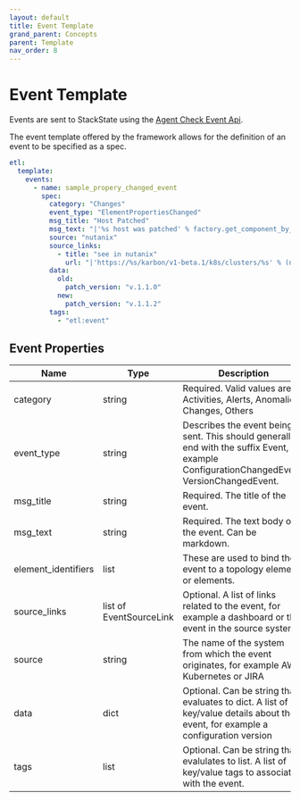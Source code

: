 ```yaml
---
layout: default
title: Event Template
grand_parent: Concepts
parent: Template
nav_order: 8
---
```


# Event Template

Events are sent to StackState using the [Agent Check Event Api](https://docs.stackstate.com/develop/developer-guides/agent_check/agent-check-api#events).

The event template offered by the framework allows for the definition of an event to be specified as a spec.

```yaml
etl:
  template:
    events:
      - name: sample_propery_changed_event
        spec:
          category: "Changes"
          event_type: "ElementPropertiesChanged"
          msg_title: "Host Patched"
          msg_text: "|'%s host was patched' % factory.get_component_by_name(item['name']).uid"
          source: "nutanix"
          source_links:
            - title: "see in nutanix"
              url: "|'https://%s/karbon/v1-beta.1/k8s/clusters/%s' % (nutanix_client.url, item['id'])"
          data:
            old:
              patch_version: "v.1.1.0"
            new:
              patch_version: "v.1.1.2"
          tags:
            - "etl:event"
```


## Event Properties

| Name                | Type                    | Description                                                                                                                                  | 
|---------------------|-------------------------|----------------------------------------------------------------------------------------------------------------------------------------------|
| category            | string                  | Required. Valid values are Activities, Alerts, Anomalies, Changes, Others                                                                    |
| event_type          | string                  | Describes the event being sent. This should generally end with the suffix Event, for example ConfigurationChangedEvent, VersionChangedEvent. |
| msg_title           | string                  | Required. The title of the event.                                                                                                            |
| msg_text            | string                  | Required. The text body of the event. Can be markdown.                                                                                       |
| element_identifiers | list                    | These are used to bind the event to a topology element or elements.                                                                          |
| source_links        | list of EventSourceLink | Optional. A list of links related to the event, for example a dashboard or the event in the source system.                                   |
| source              | string                  | The name of the system from which the event originates, for example AWS, Kubernetes or JIRA                                                  |
| data                | dict                    | Optional. Can be string that evaluates to dict. A list of key/value details about the event, for example a configuration version             |
| tags                | list                    | Optional. Can be string that evalulates to list. A list of key/value tags to associate with the event.                                       |

